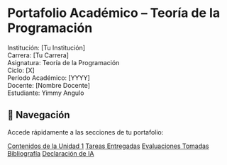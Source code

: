 
<div class="portada">
    <h1>Portafolio Académico – Teoría de la Programación</h1>
    <p>
        Institución: [Tu Institución] <br>
        Carrera: [Tu Carrera] <br>
        Asignatura: Teoría de la Programación <br>
        Ciclo: [X] <br>
        Período Académico: [YYYY] <br>
        Docente: [Nombre Docente] <br>
        Estudiante: Yimmy Angulo
    </p>
</div>

<div class="card">
    <h2>📌 Navegación</h2>
    <p>Accede rápidamente a las secciones de tu portafolio:</p>
    <a class="button" href="unidad1/contenidos.md">Contenidos de la Unidad 1</a>
    <a class="button" href="unidad1/tareas.md">Tareas Entregadas</a>
    <a class="button" href="unidad1/evaluaciones.md">Evaluaciones Tomadas</a>
    <a class="button" href="bibliografia.md">Bibliografía</a>
    <a class="button" href="declaracion_IA.md">Declaración de IA</a>
</div>
